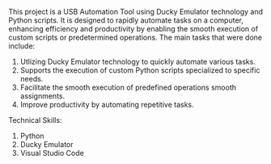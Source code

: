 This project is a USB Automation Tool using Ducky Emulator technology and Python scripts. It is designed to rapidly automate tasks on a computer, enhancing efficiency and productivity by enabling the smooth execution of custom scripts or predetermined operations. The main tasks that were done include: 
1. Utlizing Ducky Emulator technology to quickly automate various tasks.
2. Supports the execution of custom Python scripts specialized to specific needs.
3. Facilitate the smooth execution of predefined operations smooth assignments.
4. Improve productivity by automating repetitive tasks.

Technical Skills: 
1. Python
2. Ducky Emulator
3. Visual Studio Code 

